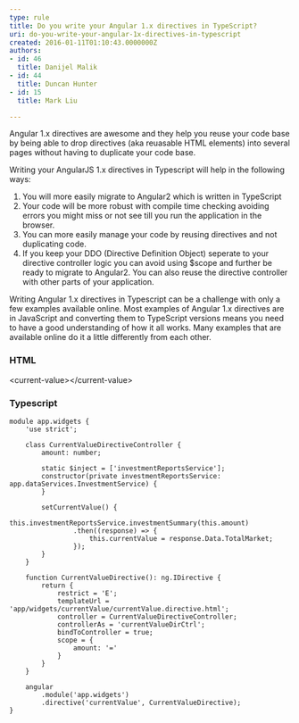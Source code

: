 ```yaml
---
type: rule
title: Do you write your Angular 1.x directives in TypeScript?
uri: do-you-write-your-angular-1x-directives-in-typescript
created: 2016-01-11T01:10:43.0000000Z
authors:
- id: 46
  title: Danijel Malik
- id: 44
  title: Duncan Hunter
- id: 15
  title: Mark Liu

---
```


Angular 1.x directives are awesome and they help you reuse your code base by being able to drop directives (aka reuasable HTML elements) into several pages without having to duplicate your code base.
 


Writing your AngularJS 1.x directives in Typescript will help in the following ways:

1. You will more easily migrate to Angular2 which is written in TypeScript
2. Your code will be more robust with compile time checking avoiding errors you might miss or not see till you run the application in the browser.
3. You can more easily manage your code by reusing directives and not duplicating code.
4. If you keep your DDO (Directive Definition Object) seperate to your directive controller logic you can avoid using $scope and further be ready to migrate to Angular2. You can also reuse the directive controller with other parts of your application.





Writing Angular 1.x directives in Typescript can be a challenge with only a few examples available online. Most examples of Angular 1.x directives are in JavaScript and converting them to TypeScript versions means you need to have a good understanding of how it all works. Many examples that are available online do it a little differently from each other. 

### HTML

&lt;current-value&gt;&lt;/current-value&gt;

### Typescript




```
module app.widgets {
    'use strict';

    class CurrentValueDirectiveController {
        amount: number;

        static $inject = ['investmentReportsService'];
        constructor(private investmentReportsService: app.dataServices.InvestmentService) {
        }

        setCurrentValue() {
            this.investmentReportsService.investmentSummary(this.amount)
                .then((response) => {
                    this.currentValue = response.Data.TotalMarket;
                });
        }
    }

    function CurrentValueDirective(): ng.IDirective {
        return {
            restrict = 'E';
            templateUrl = 'app/widgets/currentValue/currentValue.directive.html';
            controller = CurrentValueDirectiveController;
            controllerAs = 'currentValueDirCtrl';
            bindToController = true;
            scope = {
                amount: '='
            }
        }
    }

    angular
        .module('app.widgets')
        .directive('currentValue', CurrentValueDirective);
}
```
